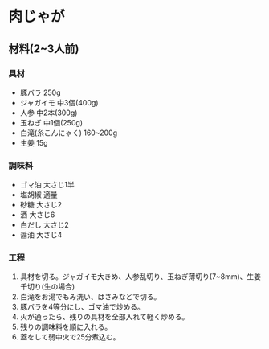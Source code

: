# 肉じゃが
## 材料(2~3人前)
### 具材
- 豚バラ 250g
- ジャガイモ 中3個(400g)
- 人参 中2本(300g)
- 玉ねぎ 中1個(250g)
- 白滝(糸こんにゃく) 160~200g
- 生姜 15g
### 調味料
- ゴマ油 大さじ1半
- 塩胡椒 適量
- 砂糖 大さじ2
- 酒 大さじ6
- 白だし 大さじ2
- 醤油 大さじ4
### 工程
1. 具材を切る。ジャガイモ大きめ、人参乱切り、玉ねぎ薄切り(7~8mm)、生姜千切り(生の場合)
2. 白滝をお湯でもみ洗い、はさみなどで切る。
3. 豚バラを4等分にし、ゴマ油で炒める。
4. 火が通ったら、残りの具材を全部入れて軽く炒める。
5. 残りの調味料を順に入れる。
6. 蓋をして弱中火で25分煮込む。
